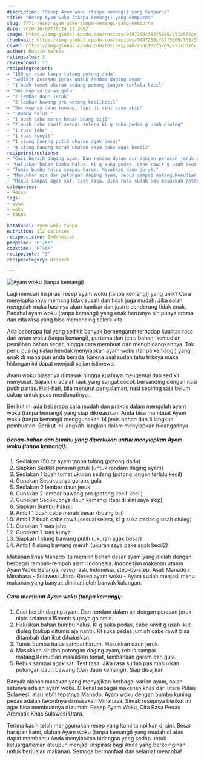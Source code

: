 ```yaml
---
description: "Resep Ayam woku (tanpa kemangi) yang Sempurna"
title: "Resep Ayam woku (tanpa kemangi) yang Sempurna"
slug: 3771-resep-ayam-woku-tanpa-kemangi-yang-sempurna
date: 2020-10-07T10:24:11.209Z
image: https://img-global.cpcdn.com/recipes/9487250cf82f5269/751x532cq70/ayam-woku-tanpa-kemangi-foto-resep-utama.jpg
thumbnail: https://img-global.cpcdn.com/recipes/9487250cf82f5269/751x532cq70/ayam-woku-tanpa-kemangi-foto-resep-utama.jpg
cover: https://img-global.cpcdn.com/recipes/9487250cf82f5269/751x532cq70/ayam-woku-tanpa-kemangi-foto-resep-utama.jpg
author: Dustin Norris
ratingvalue: 5
reviewcount: 13
recipeingredient:
- "150 gr ayam tanpa tulang potong dadu"
- "Sedikit perasan jeruk untuk rendam daging ayam"
- "1 buah tomat ukuran sedang potong jangan terlalu kecil"
- "Secukupnya garam gula"
- "2 lembar daun jeruk"
- "2 lembar bawang pre potong kecilkecil"
- "Secukupnya daun kemangi tapi di sini saya skip"
- " Bumbu halus "
- "1 buah cabe merah besar buang biji"
- "2 buah cabe rawit sesuai selera kl g suka pedas g usah diuleg"
- "1 ruas jahe"
- "1 ruas kunyit"
- "1 siung bawang putih ukuran agak besar"
- "4 siung bawang merah ukuran saya pake agak kecil2"
recipeinstructions:
- "Cuci bersih daging ayam. Dan rendam dalam air dengan perasan jeruk nipis selama ±15menit supaya ga amis."
- "Haluskan bahan bumbu halus. Kl g suka pedas, cabe rawit g usah ikut diuleg (cukup ditumis aja nanti). Kl suka pedas jumlah cabe rawit bisa ditambah dan ikut dihaluskan."
- "Tumis bumbu halus sampai harum. Masukkan daun jeruk."
- "Masukkan air dan potongan daging ayam, rebus sampai matang.Kemudian masukkan tomat, tambahkan garam dan gula."
- "Rebus sampai agak sat. Test rasa. Jika rasa sudah pas masukkan potongan daun bawang (dan daun kemangi). Siap disajikan"
categories:
- Resep
tags:
- ayam
- woku
- tanpa

katakunci: ayam woku tanpa 
nutrition: 112 calories
recipecuisine: Indonesian
preptime: "PT25M"
cooktime: "PT46M"
recipeyield: "3"
recipecategory: Dessert

---
```



![Ayam woku (tanpa kemangi)](https://img-global.cpcdn.com/recipes/9487250cf82f5269/751x532cq70/ayam-woku-tanpa-kemangi-foto-resep-utama.jpg)

Lagi mencari inspirasi resep ayam woku (tanpa kemangi) yang unik? Cara menyiapkannya memang tidak susah dan tidak juga mudah. Jika salah mengolah maka hasilnya akan hambar dan justru cenderung tidak enak. Padahal ayam woku (tanpa kemangi) yang enak harusnya sih punya aroma dan cita rasa yang bisa memancing selera kita.

Ada beberapa hal yang sedikit banyak berpengaruh terhadap kualitas rasa dari ayam woku (tanpa kemangi), pertama dari jenis bahan, kemudian pemilihan bahan segar, hingga cara membuat dan menghidangkannya. Tak perlu pusing kalau hendak menyiapkan ayam woku (tanpa kemangi) yang enak di mana pun anda berada, karena asal sudah tahu triknya maka hidangan ini dapat menjadi sajian istimewa.

Ayam woku biasanya dimasak hingga kuahnya mengental dan sedikit menyusut. Sajian ini adalah lauk yang sangat cocok bersanding dengan nasi putih panas. Hati-hati, bila menurut pengalaman, nasi sepiring saja belum cukup untuk puas menikmatinya.


Berikut ini ada beberapa cara mudah dan praktis dalam mengolah ayam woku (tanpa kemangi) yang siap dikreasikan. Anda bisa membuat Ayam woku (tanpa kemangi) menggunakan 14 jenis bahan dan 5 langkah pembuatan. Berikut ini langkah-langkah dalam menyiapkan hidangannya.

<!--inarticleads1-->

##### Bahan-bahan dan bumbu yang diperlukan untuk menyiapkan Ayam woku (tanpa kemangi):

1. Sediakan 150 gr ayam tanpa tulang (potong dadu)
1. Siapkan Sedikit perasan jeruk (untuk rendam daging ayam)
1. Sediakan 1 buah tomat ukuran sedang (potong jangan terlalu kecil)
1. Gunakan Secukupnya garam, gula
1. Sediakan 2 lembar daun jeruk
1. Gunakan 2 lembar bawang pre (potong kecil-kecil)
1. Gunakan Secukupnya daun kemangi (tapi di sini saya skip)
1. Siapkan  Bumbu halus :
1. Ambil 1 buah cabe merah besar (buang biji)
1. Ambil 2 buah cabe rawit (sesuai selera, kl g suka pedas g usah diuleg)
1. Gunakan 1 ruas jahe
1. Gunakan 1 ruas kunyit
1. Siapkan 1 siung bawang putih (ukuran agak besar)
1. Ambil 4 siung bawang merah (ukuran saya pake agak kecil2)


Makanan khas Manado itu memilih bahan dasar ayam yang diolah dengan berbagai rempah-rempah alami Indonesia. Indonesian makanan utama Ayam Woku Belanga, resep, asli, Indonesia, step-by-step. Asal: Manado / Minahasa - Sulawesi Utara. Resep ayam woku - Ayam sudah menjadi menu makanan yang banyak diminati oleh banyak kalangan. 

<!--inarticleads2-->

##### Cara membuat Ayam woku (tanpa kemangi):

1. Cuci bersih daging ayam. Dan rendam dalam air dengan perasan jeruk nipis selama ±15menit supaya ga amis.
1. Haluskan bahan bumbu halus. Kl g suka pedas, cabe rawit g usah ikut diuleg (cukup ditumis aja nanti). Kl suka pedas jumlah cabe rawit bisa ditambah dan ikut dihaluskan.
1. Tumis bumbu halus sampai harum. Masukkan daun jeruk.
1. Masukkan air dan potongan daging ayam, rebus sampai matang.Kemudian masukkan tomat, tambahkan garam dan gula.
1. Rebus sampai agak sat. Test rasa. Jika rasa sudah pas masukkan potongan daun bawang (dan daun kemangi). Siap disajikan


Banyak olahan masakan yang menyajikan berbagai varian ayam, salah satunya adalah ayam woku. Dikenal sebagai makanan khas dari utara Pulau Sulawesi, atau lebih tepatnya Manado. Ayam woku dengan bumbu kuning pedas adalah favoritnya di masakan Minahasa. Simak resepnya berikut ini agar bisa membuatnya di rumah! Resep Ayam Woku, Cita Rasa Pedas Aromatik Khas Sulawesi Utara. 

Terima kasih telah menggunakan resep yang kami tampilkan di sini. Besar harapan kami, olahan Ayam woku (tanpa kemangi) yang mudah di atas dapat membantu Anda menyiapkan hidangan yang sedap untuk keluarga/teman ataupun menjadi inspirasi bagi Anda yang berkeinginan untuk berjualan makanan. Semoga bermanfaat dan selamat mencoba!
